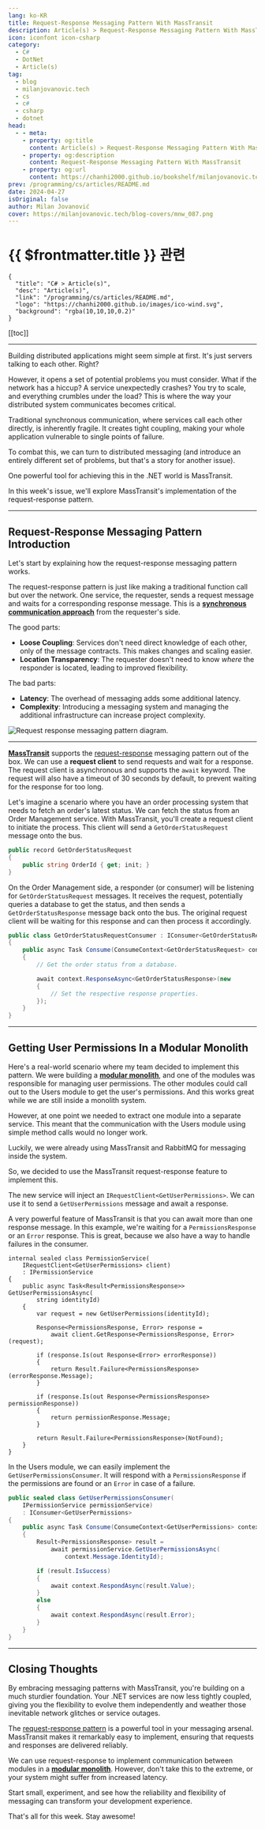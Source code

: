 ```yaml
---
lang: ko-KR
title: Request-Response Messaging Pattern With MassTransit
description: Article(s) > Request-Response Messaging Pattern With MassTransit
icon: iconfont icon-csharp
category: 
  - C#
  - DotNet
  - Article(s)
tag: 
  - blog
  - milanjovanovic.tech
  - cs
  - c#
  - csharp
  - dotnet
head:
  - - meta:
    - property: og:title
      content: Article(s) > Request-Response Messaging Pattern With MassTransit
    - property: og:description
      content: Request-Response Messaging Pattern With MassTransit
    - property: og:url
      content: https://chanhi2000.github.io/bookshelf/milanjovanovic.tech/request-response-messaging-pattern-with-masstransit.html
prev: /programming/cs/articles/README.md
date: 2024-04-27
isOriginal: false
author: Milan Jovanović
cover: https://milanjovanovic.tech/blog-covers/mnw_087.png
---
```


# {{ $frontmatter.title }} 관련

```component VPCard
{
  "title": "C# > Article(s)",
  "desc": "Article(s)",
  "link": "/programming/cs/articles/README.md",
  "logo": "https://chanhi2000.github.io/images/ico-wind.svg",
  "background": "rgba(10,10,10,0.2)"
}
```

[[toc]]

---

<SiteInfo
  name="Request-Response Messaging Pattern With MassTransit"
  desc="When building distributed systems with .NET, direct calls between services can create tight coupling. The request-response messaging pattern can allow distributed services to communicate in a loosely coupled way."
  url="https://milanjovanovic.tech/blog/request-response-messaging-pattern-with-masstransit/"
  logo="https://milanjovanovic.tech/profile_favicon.png"
  preview="https://milanjovanovic.tech/blog-covers/mnw_087.png"/>

Building distributed applications might seem simple at first. It's just servers talking to each other. Right?

However, it opens a set of potential problems you must consider. What if the network has a hiccup? A service unexpectedly crashes? You try to scale, and everything crumbles under the load? This is where the way your distributed system communicates becomes critical.

Traditional synchronous communication, where services call each other directly, is inherently fragile. It creates tight coupling, making your whole application vulnerable to single points of failure.

To combat this, we can turn to distributed messaging (and introduce an entirely different set of problems, but that's a story for another issue).

One powerful tool for achieving this in the .NET world is MassTransit.

In this week's issue, we'll explore MassTransit's implementation of the request-response pattern.

---

## Request-Response Messaging Pattern Introduction

Let's start by explaining how the request-response messaging pattern works.

The request-response pattern is just like making a traditional function call but over the network. One service, the requester, sends a request message and waits for a corresponding response message. This is a [**synchronous communication approach**](/milanjovanovic.tech/modular-monolith-communication-patterns.md) from the requester's side.

The good parts:

- **Loose Coupling**: Services don't need direct knowledge of each other, only of the message contracts. This makes changes and scaling easier.
- **Location Transparency**: The requester doesn't need to know *where* the responder is located, leading to improved flexibility.

The bad parts:

- **Latency**: The overhead of messaging adds some additional latency.
- **Complexity**: Introducing a messaging system and managing the additional infrastructure can increase project complexity.

![Request response messaging pattern diagram.](https://milanjovanovic.tech/blogs/mnw_087/request_response.png?imwidth=3840)

---

[**MassTransit**](/milanjovanovic.tech/using-masstransit-with-rabbitmq-and-azure-service-bus.md) supports the [<VPIcon icon="fas fa-globe"/>request-response](https://masstransit.io/documentation/concepts/requests) messaging pattern out of the box. We can use a **request client** to send requests and wait for a response. The request client is asynchronous and supports the `await` keyword. The request will also have a timeout of 30 seconds by default, to prevent waiting for the response for too long.

Let's imagine a scenario where you have an order processing system that needs to fetch an order's latest status. We can fetch the status from an Order Management service. With MassTransit, you'll create a request client to initiate the process. This client will send a `GetOrderStatusRequest` message onto the bus.

```cs
public record GetOrderStatusRequest
{
    public string OrderId { get; init; }
}
```

On the Order Management side, a responder (or consumer) will be listening for `GetOrderStatusRequest` messages. It receives the request, potentially queries a database to get the status, and then sends a `GetOrderStatusResponse` message back onto the bus. The original request client will be waiting for this response and can then process it accordingly.

```cs
public class GetOrderStatusRequestConsumer : IConsumer<GetOrderStatusRequest>
{
    public async Task Consume(ConsumeContext<GetOrderStatusRequest> context)
    {
        // Get the order status from a database.

        await context.ResponseAsync<GetOrderStatusResponse>(new
        {
            // Set the respective response properties.
        });
    }
}
```

---

## Getting User Permissions In a Modular Monolith

Here's a real-world scenario where my team decided to implement this pattern. We were building a [**modular monolith**](/milanjovanovic.tech/modular-monolith-architecture/README.md), and one of the modules was responsible for managing user permissions. The other modules could call out to the Users module to get the user's permissions. And this works great while we are still inside a monolith system.

However, at one point we needed to extract one module into a separate service. This meant that the communication with the Users module using simple method calls would no longer work.

Luckily, we were already using MassTransit and RabbitMQ for messaging inside the system.

So, we decided to use the MassTransit request-response feature to implement this.

The new service will inject an `IRequestClient<GetUserPermissions>`. We can use it to send a `GetUserPermissions` message and await a response.

A very powerful feature of MassTransit is that you can await more than one response message. In this example, we're waiting for a `PermissionsResponse` or an `Error` response. This is great, because we also have a way to handle failures in the consumer.

```cs{11,13,18}
internal sealed class PermissionService(
    IRequestClient<GetUserPermissions> client)
    : IPermissionService
{
    public async Task<Result<PermissionsResponse>> GetUserPermissionsAsync(
        string identityId)
    {
        var request = new GetUserPermissions(identityId);

        Response<PermissionsResponse, Error> response =
            await client.GetResponse<PermissionsResponse, Error>(request);

        if (response.Is(out Response<Error> errorResponse))
        {
            return Result.Failure<PermissionsResponse>(errorResponse.Message);
        }

        if (response.Is(out Response<PermissionsResponse> permissionResponse))
        {
            return permissionResponse.Message;
        }

        return Result.Failure<PermissionsResponse>(NotFound);
    }
}
```

In the Users module, we can easily implement the `GetUserPermissionsConsumer`. It will respond with a `PermissionsResponse` if the permissions are found or an `Error` in case of a failure.

```cs
public sealed class GetUserPermissionsConsumer(
    IPermissionService permissionService)
    : IConsumer<GetUserPermissions>
{
    public async Task Consume(ConsumeContext<GetUserPermissions> context)
    {
        Result<PermissionsResponse> result =
            await permissionService.GetUserPermissionsAsync(
                context.Message.IdentityId);

        if (result.IsSuccess)
        {
            await context.RespondAsync(result.Value);
        }
        else
        {
            await context.RespondAsync(result.Error);
        }
    }
}
```

---

## Closing Thoughts

By embracing messaging patterns with MassTransit, you're building on a much sturdier foundation. Your .NET services are now less tightly coupled, giving you the flexibility to evolve them independently and weather those inevitable network glitches or service outages.

The [<VPIcon icon="fa-brands fa-youtube"/>request-response pattern](https://youtu.be/NjsoykEOkrk) is a powerful tool in your messaging arsenal. MassTransit makes it remarkably easy to implement, ensuring that requests and responses are delivered reliably.

<VidStack src="youtube/NjsoykEOkrk" />

We can use request-response to implement communication between modules in a [**modular monolith**](/milanjovanovic.tech/modular-monolith-architecture/README.md). However, don't take this to the extreme, or your system might suffer from increased latency.

Start small, experiment, and see how the reliability and flexibility of messaging can transform your development experience.

That's all for this week. Stay awesome!

